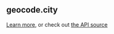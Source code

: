 ## geocode.city

[Learn more](https://geocode.city), or check out [the API source](https://github.com/geocode-city/api)
